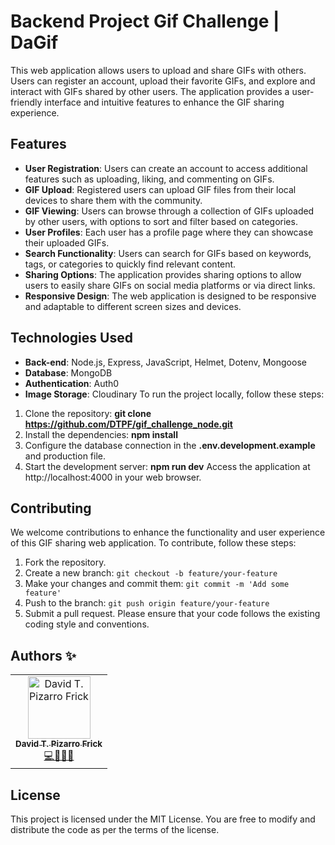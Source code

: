 # Backend Project Gif Challenge | DaGif
This web application allows users to upload and share GIFs with others. Users can register an account, upload their favorite GIFs, and explore and interact with GIFs shared by other users. The application provides a user-friendly interface and intuitive features to enhance the GIF sharing experience.

## Features
- <b>User Registration</b>: Users can create an account to access additional features such as uploading, liking, and commenting on GIFs.
- <b>GIF Upload</b>: Registered users can upload GIF files from their local devices to share them with the community.
- <b>GIF Viewing</b>: Users can browse through a collection of GIFs uploaded by other users, with options to sort and filter based on categories.
- <b>User Profiles</b>: Each user has a profile page where they can showcase their uploaded GIFs.
- <b>Search Functionality</b>: Users can search for GIFs based on keywords, tags, or categories to quickly find relevant content.
- <b>Sharing Options</b>: The application provides sharing options to allow users to easily share GIFs on social media platforms or via direct links.
- <b>Responsive Design</b>: The web application is designed to be responsive and adaptable to different screen sizes and devices.

## Technologies Used
- <b>Back-end</b>: Node.js, Express, JavaScript, Helmet, Dotenv, Mongoose
- <b>Database</b>: MongoDB
- <b>Authentication</b>: Auth0
- <b>Image Storage</b>: Cloudinary
To run the project locally, follow these steps:

1. Clone the repository: <b>git clone https://github.com/DTPF/gif_challenge_node.git</b>
2. Install the dependencies: <b>npm install</b>
3. Configure the database connection in the <b>.env.development.example</b> and production file.
4. Start the development server: <b>npm run dev</b>
Access the application at http://localhost:4000 in your web browser.

## Contributing
We welcome contributions to enhance the functionality and user experience of this GIF sharing web application. To contribute, follow these steps:

1. Fork the repository.
2. Create a new branch: `git checkout -b feature/your-feature`
3. Make your changes and commit them: `git commit -m 'Add some feature'`
4. Push to the branch: `git push origin feature/your-feature`
5. Submit a pull request.
Please ensure that your code follows the existing coding style and conventions.

## Authors ✨
<table>
  <tbody>
    <tr>
      <td align="center">
        <a href="https://github.com/DTPF">
          <img src="https://avatars.githubusercontent.com/u/60478224" width="100px" alt="David T. Pizarro Frick"/>
          <br />
          <sub>
          <b>David T. Pizarro Frick</b>
          </sub>
        </a>
        <br />
        <a href="#tools-dtpf" title="code-tools-maintenance-design">💻🔧🚧🎨</a>
      </td>
     
    
  </tbody>
</table>

## License
This project is licensed under the MIT License. You are free to modify and distribute the code as per the terms of the license.